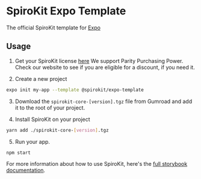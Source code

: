 # SpiroKit Expo Template

The official SpiroKit template for [Expo](https://docs.expo.io/)

## Usage

1. Get your SpiroKit license [here](https://spirokit.com)
   We support Parity Purchasing Power. Check our website to see if you are eligible for a discount, if you need it.

2. Create a new project

```sh
expo init my-app --template @spirokit/expo-template
```

3. Download the `spirokit-core-[version].tgz` file from Gumroad and add it to the root of your project.

4. Install SpiroKit on your project

```sh
yarn add ./spirokit-core-[version].tgz
```

5. Run your app.

```
npm start
```

For more information about how to use SpiroKit, here's the [full storybook documentation](https://docs.spirokit.com).
